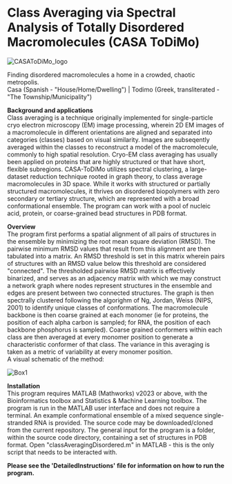 # Class Averaging via Spectral Analysis of Totally Disordered Macromolecules (CASA ToDiMo)

![CASAToDiMo_logo](https://github.com/TongGeorgeWang/CASA-ToDiMo/assets/160785251/faec1464-9021-42ef-bdf3-c71954510e9a)

Finding disordered macromolecules a home in a crowded, chaotic metropolis. <br /> 
Casa (Spanish - "House/Home/Dwelling") | Todimo (Greek, transliterated - "The Township/Municipality") <br />

**Background and applications** <br />
Class averaging is a technique originally implemented for single-particle cryo electron microscopy (EM) image processing, wherein 2D EM images of a macromolecule in different orientations are aligned and separated into categories (classes) based on visual similarity. Images are subseqently averaged within the classes to reconstruct a model of the macromolecule, commonly to high spatial resolution. Cryo-EM class averaging has usually been applied on proteins that are highly structured or that have short, flexible subregions. CASA-ToDiMo utilizes spectral clustering, a large-dataset reduction technique rooted in graph theory, to class average macromolecules in 3D space. While it works with structured or partially structured macromolecules, it thrives on disordered biopolymers with zero secondary or tertiary structure, which are represented with a broad conformational ensemble. The program can work with a pool of nucleic acid, protein, or coarse-grained bead structures in PDB format. <br />

**Overview** <br />
The program first performs a spatial alignment of all pairs of structures in the ensemble by minimizing the root mean square deviation (RMSD). The pairwise minimum RMSD values that result from this alignment are then tabulated into a matrix. An RMSD threshold is set in this matrix wherein pairs of structures with an RMSD value below this threshold are considered "connected". The thresholded pairwise RMSD matrix is effectively binarized, and serves as an adjacency matrix with which we may construct a network graph where nodes represent structures in the ensemble and edges are present between two connected structures. The graph is then spectrally clustered following the algorighm of Ng, Jordan, Weiss (NIPS, 2001) to identify unique classes of conformations. The macromolecule backbone is then coarse grained at each monomer (ie for proteins, the position of each alpha carbon is sampled; for RNA, the position of each backbone phosphorus is sampled). Coarse grained conformers within each class are then averaged at every monomer position to generate a characteristic conformer of that class. The variance in this averaging is taken as a metric of variability at every monomer position. <br />
A visual schematic of the method: 

![Box1](https://github.com/user-attachments/assets/0d409b59-fb0f-4751-99be-ff3c6c678167)



**Installation** <br />
This program requires MATLAB (Mathworks) v2023 or above, with the Bioinformatics toolbox and Statistics & Machine Learning toolbox. The program is run in the MATLAB user interface and does not require a terminal. An example conformational ensemble of a mixed sequence single-stranded RNA is provided. 
The source code may be downloaded/cloned from the current repository. The general input for the program is a folder, within the source code directory, containing a set of structures in PDB format. 
Open "classAveragingDisordered.m" in MATLAB - this is the only script that needs to be interacted with. <br />


**Please see the 'DetailedInstructions' file for information on how to run the program.**
